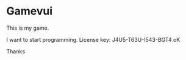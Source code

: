 # Gamevui
This is my game.

I want to start programming.
License key: J4U5-T63U-I543-BGT4
oK 

Thanks
